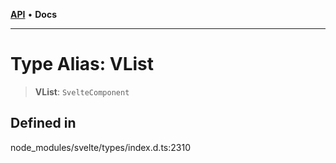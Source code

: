 [**API**](../../API.md) • **Docs**

***

# Type Alias: VList

> **VList**: `SvelteComponent`

## Defined in

node\_modules/svelte/types/index.d.ts:2310

